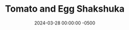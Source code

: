 ---
layout: post
title:  "Tomato and Egg Shakshuka"
date:   2024-03-28 00:00:00 -0500
categories:
- Recipes
- Breakfast
permalink: /recipes/shakshuka
image: /assets/Food/Breakfast/Shakshuka/shakshuka-cover.jpg
ing: shakshuka-ing
facts: shakshuka-facts
Prep: 10
Rest: 
Cook: 20
Source1: https://www.youtube.com/watch?v=IGx6etMEKr0 
Source2: https://downshiftology.com/recipes/shakshuka/#wprm-recipe-container-34363
tags: 
- eggs
- breakfast
- tomato
- diced tomatoes
- peppers
- onions
- bell pepper
- paprika
- chili powder
- garlic powder
- onion powder
- cumin
- protein
Description: Shakshuka is an egg, tomato, and veggie based dish that originates in Northern Africa. It's a delicious breakfast that's packed with protein and vegetables that will leave you satisfied until lunch. Or it can be served as any meal of the day. You can also serve it on top of some toast
Instructions: 
- Cut your pepper and onion each into a small dice. Add to a 10" stainless steel pan over medium heat with a spray of oil and salt. Cover, and cook until the peppers and soft and onions are translucent, about 5 minutes<br><br>

- Add in the minced garlic, and cook until fragrant, about 30 seconds<br><br>

- Pour in the diced tomatoes and add the spices - paprika, chili, garlic, onion, cumin, and pepper. Cover and let simmer for 5 minutes over medium heat<br><br>
- <center><img src="/assets/Food/Breakfast/Shakshuka/shakshuka-3.jpg" alt="" class="instruction-image"></center><br>

- Make 3 wells, and crack each egg into its own well. Cover, and cook for 2-3 minutes over medium heat until the whites are cooked (opaque white) and the yolks have risen and are cloudy, but still a bit soft<br><br>

- Garnish with parsley, and optionally serve with bread. Eat directly out of the pan (that's why I used stainless steel)
---
